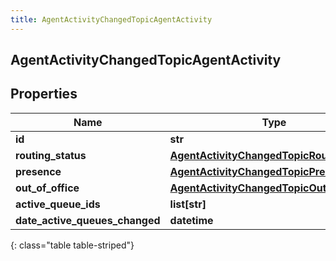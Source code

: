 ```yaml
---
title: AgentActivityChangedTopicAgentActivity
---
```

## AgentActivityChangedTopicAgentActivity

## Properties

|Name | Type | Description | Notes|
|------------ | ------------- | ------------- | -------------|
| **id** | **str** |  | [optional] |
| **routing_status** | [**AgentActivityChangedTopicRoutingStatus**](AgentActivityChangedTopicRoutingStatus.html) |  | [optional] |
| **presence** | [**AgentActivityChangedTopicPresence**](AgentActivityChangedTopicPresence.html) |  | [optional] |
| **out_of_office** | [**AgentActivityChangedTopicOutOfOffice**](AgentActivityChangedTopicOutOfOffice.html) |  | [optional] |
| **active_queue_ids** | **list[str]** |  | [optional] |
| **date_active_queues_changed** | **datetime** |  | [optional] |
{: class="table table-striped"}


